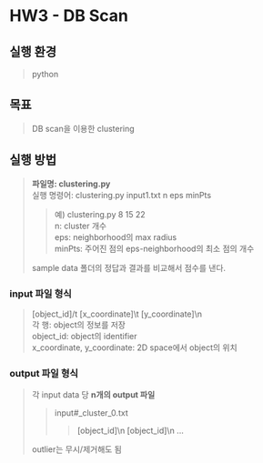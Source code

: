 # HW3 - DB Scan

## 실행 환경
> python 
> 

## 목표
> DB scan을 이용한 clustering
> 

## 실행 방법
> **파일명: clustering.py**  
> 실행 명령어: clustering.py input1.txt n eps minPts  
> > 예) clustering.py 8 15 22  
> > n: cluster 개수  
> > eps: neighborhood의 max radius  
> > minPts: 주어진 점의 eps-neighborhood의 최소 점의 개수  
>  
> sample data 폴더의 정답과 결과를 비교해서 점수를 낸다.

### input 파일 형식
> [object_id]/t [x_coordinate]\t [y_coordinate]\n  
> 각 행: object의 정보를 저장  
> object_id: object의 identifier  
> x_coordinate, y_coordinate: 2D space에서 object의 위치 
> 

### output 파일 형식
> 각 input data 당 **n개의 output 파일**  
> > input#_cluster_0.txt
> > > [object_id]\n [object_id]\n ...  
>  
> outlier는 무시/제거해도 됨
